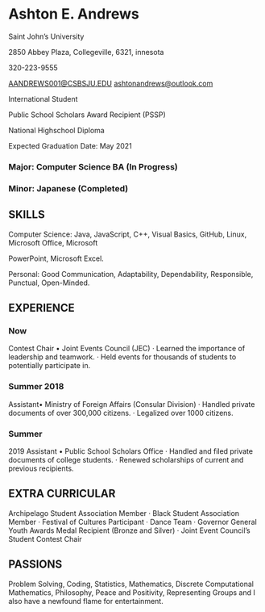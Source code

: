 # Ashton E. Andrews

Saint John’s University

2850 Abbey Plaza, Collegeville, 6321, innesota

320-223-9555 

AANDREWS001@CSBSJU.EDU ashtonandrews@outlook.com

International Student

Public School Scholars Award Recipient (PSSP)

National Highschool Diploma

Expected Graduation Date: May 2021

### Major: Computer Science BA (In Progress)

### Minor: Japanese (Completed)

## SKILLS

Computer Science: Java, JavaScript, C++, Visual Basics, GitHub, Linux, Microsoft Office, Microsoft

PowerPoint, Microsoft Excel.

Personal: Good Communication, Adaptability, Dependability, Responsible, Punctual, Open-Minded.

## EXPERIENCE
### Now
Contest Chair • Joint Events Council (JEC) · Learned the importance of leadership and teamwork. · Held events for thousands of students to potentially participate in. 

### Summer 2018 
Assistant• Ministry of Foreign Affairs (Consular Division) · Handled private documents of over 300,000 citizens. · Legalized over 1000 citizens.

### Summer 
2019 Assistant • Public School Scholars Office · Handled and filed private documents of college students. · Renewed scholarships of current and previous recipients.

## EXTRA CURRICULAR

Archipelago Student Association Member · Black Student Association Member · Festival of Cultures Participant · Dance Team · Governor General Youth Awards Medal Recipient (Bronze and Silver) · Joint Event Council’s Student Contest Chair

## PASSIONS

Problem Solving, Coding, Statistics, Mathematics, Discrete Computational Mathematics, Philosophy, Peace and Positivity, Representing Groups and I also have a newfound flame for entertainment.
<!--
**AANDREWS001/AANDREWS001** is a ✨ _special_ ✨ repository because its `README.md` (this file) appears on your GitHub profile.

Here are some ideas to get you started:

- 🔭 I’m currently working on ...
- 🌱 I’m currently learning ...
- 👯 I’m looking to collaborate on ...
- 🤔 I’m looking for help with ...
- 💬 Ask me about ...
- 📫 How to reach me: ...
- 😄 Pronouns: ...
- ⚡ Fun fact: ...
-->

